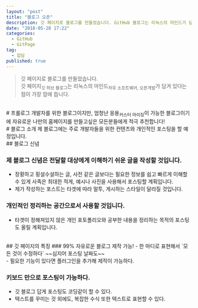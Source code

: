 ```yaml
---
layout: "post"
title: "블로그 오픈"
description: 깃 페이지로 블로그를 만들었습니다. GitHub 블로그는 리눅스의 마인드가 담겨 있다는 점이
date: "2018-05-28 17:22"
categories:
  - GitHub
  - GitPage
tag:
  - 잡담
published: true
---
```


> 깃 페이지로 블로그를 만들었습니다.<br>
> 깃 페이지<sub>깃 허브 블로그</sub>는 리눅스의 마인드<sub>자유 소프트웨어, 오픈개발</sub>가 담겨 있다는 점이 가장 맘에 듭니다.

<br>
# 프롤로그
개발자를 위한 블로그이지만, 엄청난 응용<sub>커스터 마이징</sub>이 가능한 블로그이기에 자유로운 나만의 홈페이지를 만들고싶은 모든분들에게 적극 추천합니다!

<br>
# 블로그 소개
제 블로그에는 주로 개발자들을 위한 컨텐츠와 개인적인 포스팅을 할 예정입니다.

<br>
## 블로그 신념

### 제 블로그 신념은 전달할 대상에게 이해하기 쉬운 글을 작성할 것입니다.
- 장황하고 횡설수설하는 글, 사전 같은 글보다는 필요한 정보를 쉽고 빠르게 이해할 수 있게 사족은 최대한 적게, 예시나 사진을 사용해서 포스팅할 계획입니다.<br>
- 제가 작성하는 포스트는 타겟에 따라 말투, 게시하는 스타일이 달라질 것입니다.</ul>
### 개인적인 정리하는 공간으로서 사용할 것입니다.
  - 타겟이 정해져있지 않은 개인 포토폴리오와 공부한 내용을 정리하는 목적의 포스팅도 올릴 계획입니다.</ul>

<br>
## 깃 페이지의 특징
### 99% 자유로운 블로그 제작 가능!
  - 한 마디로 표현해서 `모든 것이 수정하다` ~~심지어 포스팅 날짜도~~ <br>
  - 필요한 기능이 있다면 플러그인을 추가해 제작이 가능하다.

### 키보드 만으로 포스팅이 가능하다.
  - 깃 블로그 답게 포스팅도 코딩같이 할 수 있다.
  - 텍스트를 꾸미는 것 외에도, 복잡한 수식 또한 텍스트로 표현할 수 있다.
